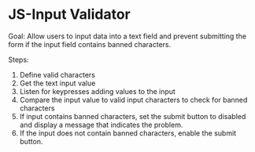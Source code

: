 # JS-Input Validator

Goal: Allow users to input data into a text field and prevent submitting the form if the input field contains banned characters.

Steps:
1. Define valid characters
2. Get the text input value
3. Listen for keypresses adding values to the input
4. Compare the input value to valid input characters to check for banned characters
5. If input contains banned characters, set the submit button to disabled and display a message that indicates the problem.
6. If the input does not contain banned characters, enable the submit button.
